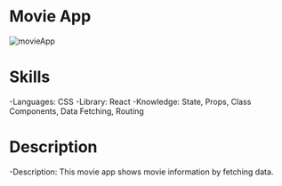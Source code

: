 # Movie App
![movieApp](https://user-images.githubusercontent.com/90359267/178572440-7c341b59-982c-44db-8dd0-17fe238484ce.gif)

# Skills
-Languages: CSS
-Library: React
-Knowledge: State, Props, Class Components, Data Fetching, Routing

# Description
-Description: This movie app shows movie information by fetching data.
